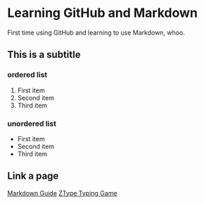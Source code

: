 # Learning GitHub and Markdown

First time using GitHub and learning to use Markdown, whoo.

## This is a subtitle

### ordered list
1. First item
2. Second item
3. Third item

### unordered list
- First item
- Second item
- Third item

## Link a page
[Markdown Guide](https://www.markdownguide.org/)
[ZType Typing Game](https://zty.pe/)
